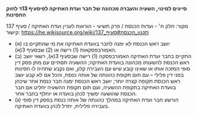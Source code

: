 **סייגים למינוי, השעיה והעברה מכהונה של חבר ועדת האתיקה לפיסעיף 13ד לחוק החסינות**

מקור: חלק ח׳ - ועדות הכנסת / פרק תשיעי - הוראות לעניין ועדת האתיקה / סעיף 137
קישור: https://he.wikisource.org/wiki/תקנון_הכנסת#סעיף_137

 * (א) יושב ראש הכנסת לא ימנה לחבר בוועדת האתיקה את מי שהתקיים בו האמורבפסקאות (1) רישה או (2) שבסעיף 3(א).
 * (ב) התקיים בחבר ועדת האתיקה האמורבפסקה (1) רישה שבסעיף 3(א), רשאי יושב ראש הכנסת להשעותו מכהונה בוועדת האתיקה; ההשעיה תסתיים עם מתן פסק דין סופי המזכה אותו או שאינו קובע שיש עם העבירה קלון, ואם נקבע שתהיה לו חסינות בפני דין פלילי – עם תום תקופת כהונתה של אותה כנסת, והכל אם לא קבע יושב ראש הכנסת תקופה קצרה יותר; יושב ראש הכנסת ימנה חבר כנסת אחר שיכהן בוועדת האתיקה בתקופת ההשעיה, ועם תום תקופת ההשעיה יחליט אם חבר הכנסת שהושעה ימשיך לכהן בוועדה או יוחלף בחבר אחר.
 * (ג) הורשע חבר ועדת האתיקה במהלך כהונתה של אותה כנסת בפסק דין סופי בעבירה פלילית, יחדל לכהן בוועדת האתיקה.